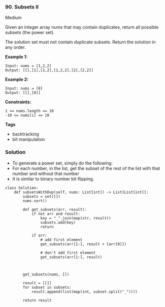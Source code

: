 ### 90. Subsets II
Medium

Given an integer array nums that may contain duplicates, return all possible subsets (the power set).

The solution set must not contain duplicate subsets. Return the solution in any order. 

**Example 1:**
```
Input: nums = [1,2,2]
Output: [[],[1],[1,2],[1,2,2],[2],[2,2]]
```

**Example 2:**
```
Input: nums = [0]
Output: [[],[0]]
``` 

**Constraints:**
```
1 <= nums.length <= 10
-10 <= nums[i] <= 10
```

**Tags**
- backtracking
- bit manipulation

### Solution
- To generate a power set, simply do the following:
- For each number, in the list, get the subset of the rest of the list with that number and without that number
- It is similar to binary number bit flipping.
```
class Solution:
    def subsetsWithDup(self, nums: List[int]) -> List[List[int]]:
        subsets = set([])
        nums.sort()
        
        def get_subsets(arr, result):
            if not arr and result:
                key = "_".join(map(str, result))
                subsets.add(key)
                return
            
            if arr:
                # add first element
                get_subsets(arr[1:], result + [arr[0]])
            
                # don't add first element
                get_subsets(arr[1:], result)
            
            
        
        get_subsets(nums, [])
        
        result = [[]]
        for subset in subsets:
            result.append(list(map(int, subset.split("_"))))    
        
        return result
```
